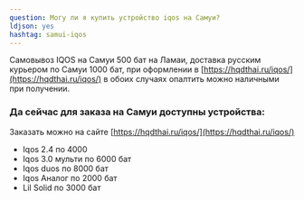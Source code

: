 ```yaml
---
question: Могу ли я купить устройство iqos на Самуи?
ldjson: yes 
hashtag: samui-iqos
---
```


Самовывоз IQOS на Самуи 500 бат на Ламаи, доставка русским курьером по Самуи 1000 бат, при оформлении в  [https://hqdthai.ru/iqos/](https://hqdthai.ru/iqos/) в обоих случаях опалтить можно наличными при получении. 

### Да сейчас для заказа на Самуи доступны устройства:

Заказать можно на сайте [https://hqdthai.ru/iqos/](https://hqdthai.ru/iqos/)

* Iqos 2.4 по 4000
* Iqos 3.0 мульти по 6000  бат
* Iqos duos по 8000 бат
* Iqos Аналог по 2000 бат
* Lil Solid по 3000 бат




